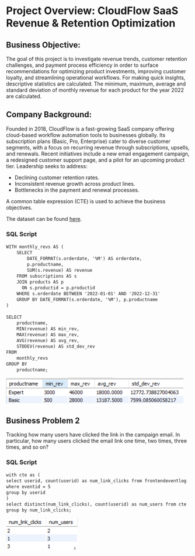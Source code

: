 # Project Overview: CloudFlow SaaS Revenue & Retention Optimization
## Business Objective:
The goal of this project is to investigate revenue trends, customer retention challenges, and payment process efficiency in order to surface recommendations for optimizing product investments, improving customer loyalty, and streamlining operational workflows.
For making quick insights, descriptive statistics are calculated. The minimum, maximum, average and standard deviation of monthly revenue for each product for the year 2022 are calculated. 

## Company Background:
Founded in 2018, CloudFlow is a fast-growing SaaS company offering cloud-based workflow automation tools to businesses globally. Its subscription plans (Basic, Pro, Enterprise) cater to diverse customer segments, with a focus on recurring revenue through subscriptions, upsells, and renewals.
Recent initiatives include a new email engagement campaign, a redesigned customer support page, and a pilot for an upcoming product tier. Leadership seeks to address:
* Declining customer retention rates.
* Inconsistent revenue growth across product lines.
* Bottlenecks in the payment and renewal processes.

A common table expression (CTE) is used to achieve the business objectives.

The dataset can be found [here](assets/BP1/tc.zip).

### SQL Script
    WITH monthly_revs AS (  
        SELECT   
            DATE_FORMAT(s.orderdate, '%M') AS orderdate,  
            p.productname,   
            SUM(s.revenue) AS revenue   
        FROM subscriptions AS s   
        JOIN products AS p   
          ON s.productid = p.productid  
        WHERE s.orderdate BETWEEN '2022-01-01' AND '2022-12-31'  
        GROUP BY DATE_FORMAT(s.orderdate, '%M'), p.productname  
    )  
  
    SELECT  
        productname,  
        MIN(revenue) AS min_rev,  
        MAX(revenue) AS max_rev,  
        AVG(revenue) AS avg_rev,  
        STDDEV(revenue) AS std_dev_rev  
    FROM   
        monthly_revs  
    GROUP BY   
        productname;

![Descriptive Statistics](assets/BP1/BP1.png)

## Business Problem 2
Tracking how many users have clicked the link in the campaign email. In particular, how many users clicked the email link one time, two times, three times, and so on?

### SQL Script
    with cte as (
    select userid, count(userid) as num_link_clicks from frontendeventlog
    where eventid = 5
    group by userid
    )
    select distinct(num_link_clicks), count(userid) as num_users from cte
    group by num_link_clicks;

![Output](assets/BP2/BP2.png)


